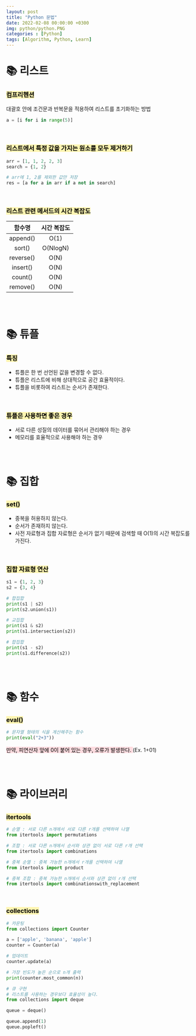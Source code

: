 ```yaml
---
layout: post
title: "Python 문법"
date: 2022-02-08 00:00:00 +0300
img: python/python.PNG
categories : [Python]
tags: [Algorithm, Python, Learn]
---
```


# 📚 리스트

### <mark style='background-color: #fff5b1'> 컴프리헨션 </mark>
대괄호 안에 조건문과 반복문을 적용하여 리스트를 초기화하는 방법
```python
a = [i for i in range(5)]
```

<br>

### <mark style='background-color: #fff5b1'> 리스트에서 특정 값을 가지는 원소를 모두 제거하기 </mark>
```python
arr = [1, 1, 2, 2, 3]
search = {1, 2}

# arr에 1, 2를 제외한 값만 저장
res = [a for a in arr if a not in search]
```

<br>

### <mark style='background-color: #fff5b1'> 리스트 관련 메서드의 시간 복잡도 </mark>

| 함수명 | 시간 복잡도 |
|:----:|:----:|
| append() | O(1) |
| sort() | O(NlogN) |
| reverse() | O(N) |
| insert() | O(N) |
| count() | O(N) |
| remove() | O(N) |

<br><br>


# 📚 튜플
### <mark style='background-color: #fff5b1'> 특징 </mark>
- 튜플은 한 번 선언된 값을 변경할 수 없다.
- 튜플은 리스트에 비해 상대적으로 공간 효율적이다.
- 튜플을 비롯하여 리스트는 순서가 존재한다.

<br>

### <mark style='background-color: #fff5b1'> 튜플은 사용하면 좋은 경우 </mark>
- 서로 다른 성질의 데이터를 묶어서 관리해야 하는 경우
- 메모리를 효율적으로 사용해야 하는 경우

<br><br>


# 📚 집합
### <mark style='background-color: #fff5b1'> set() </mark>
- 중복을 허용하지 않는다.
- 순서가 존재하지 않는다.
- 사전 자료형과 집합 자료형은 순서가 없기 때문에 검색할 때 O(1)의 시간 복잡도를 가진다.

<br>

### <mark style='background-color: #fff5b1'> 집합 자료형 연산 </mark>
```python
s1 = {1, 2, 3}
s2 = {3, 4}

# 합집합
print(s1 | s2)
print(s2.union(s1))

# 교집합
print(s1 & s2)
print(s1.intersection(s2))

# 합집합
print(s1 - s2)
print(s1.difference(s2))
```

<br><br>


# 📚 함수
### <mark style='background-color: #fff5b1'> eval() </mark>
```python
# 문자열 형태의 식을 계산해주는 함수
print(eval("2+3"))
```
<mark style='background-color: #ffdce0'> 만약, 피연산자 앞에 0이 붙어 있는 경우, 오류가 발생한다. </mark> (Ex. 1+01)

<br><br>


# 📚 라이브러리

### <mark style='background-color: #fff5b1'> itertools </mark>
```python
# 순열 : 서로 다른 n개에서 서로 다른 r개를 선택하여 나열
from itertools import permutations

# 조합 : 서로 다른 n개에서 순서와 상관 없이 서로 다른 r개 선택
from itertools import combinations

# 중복 순열 : 중복 가능한 n개에서 r개를 선택하여 나열
from itertools import product

# 중복 조합 : 중복 가능한 n개에서 순서와 상관 없이 r개 선택
from itertools import combinationswith_replacement
```

<br>

### <mark style='background-color: #fff5b1'> collections </mark>
```python
# 카운팅
from collections import Counter

a = ['apple', 'banana', 'apple']
counter = Counter(a)

# 업데이트
counter.update(a)

# 가장 빈도가 높은 순으로 n개 출력
print(counter.most_common(n))
```

```python
# 큐 구현
# 리스트를 사용하는 경우보다 효율성이 높다.
from collections import deque

queue = deque()

queue.append(1)
queue.popleft()
```
